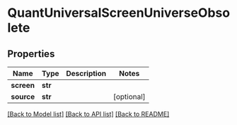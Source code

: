 # QuantUniversalScreenUniverseObsolete


## Properties
Name | Type | Description | Notes
------------ | ------------- | ------------- | -------------
**screen** | **str** |  | 
**source** | **str** |  | [optional] 

[[Back to Model list]](../README.md#documentation-for-models) [[Back to API list]](../README.md#documentation-for-api-endpoints) [[Back to README]](../README.md)


